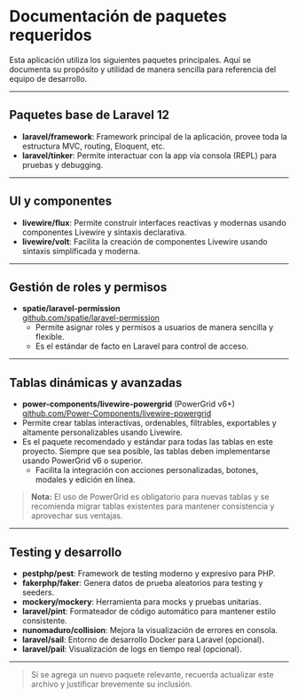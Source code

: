 # Documentación de paquetes requeridos

Esta aplicación utiliza los siguientes paquetes principales. Aquí se documenta su propósito y utilidad de manera sencilla para referencia del equipo de desarrollo.

---

## Paquetes base de Laravel 12
- **laravel/framework**: Framework principal de la aplicación, provee toda la estructura MVC, routing, Eloquent, etc.
- **laravel/tinker**: Permite interactuar con la app vía consola (REPL) para pruebas y debugging.

---

## UI y componentes
- **livewire/flux**: Permite construir interfaces reactivas y modernas usando componentes Livewire y sintaxis declarativa.
- **livewire/volt**: Facilita la creación de componentes Livewire usando sintaxis simplificada y moderna.

---

## Gestión de roles y permisos
- **spatie/laravel-permission**  
  [github.com/spatie/laravel-permission](https://github.com/spatie/laravel-permission)
  - Permite asignar roles y permisos a usuarios de manera sencilla y flexible.
  - Es el estándar de facto en Laravel para control de acceso.

---

## Tablas dinámicas y avanzadas
- **power-components/livewire-powergrid** (PowerGrid v6+)
  [github.com/Power-Components/livewire-powergrid](https://github.com/Power-Components/livewire-powergrid)
- Permite crear tablas interactivas, ordenables, filtrables, exportables y altamente personalizables usando Livewire.
- Es el paquete recomendado y estándar para todas las tablas en este proyecto. Siempre que sea posible, las tablas deben implementarse usando PowerGrid v6 o superior.
  - Facilita la integración con acciones personalizadas, botones, modales y edición en línea.

> **Nota:** El uso de PowerGrid es obligatorio para nuevas tablas y se recomienda migrar tablas existentes para mantener consistencia y aprovechar sus ventajas.

---

## Testing y desarrollo
- **pestphp/pest**: Framework de testing moderno y expresivo para PHP.
- **fakerphp/faker**: Genera datos de prueba aleatorios para testing y seeders.
- **mockery/mockery**: Herramienta para mocks y pruebas unitarias.
- **laravel/pint**: Formateador de código automático para mantener estilo consistente.
- **nunomaduro/collision**: Mejora la visualización de errores en consola.
- **laravel/sail**: Entorno de desarrollo Docker para Laravel (opcional).
- **laravel/pail**: Visualización de logs en tiempo real (opcional).

---

> Si se agrega un nuevo paquete relevante, recuerda actualizar este archivo y justificar brevemente su inclusión.
